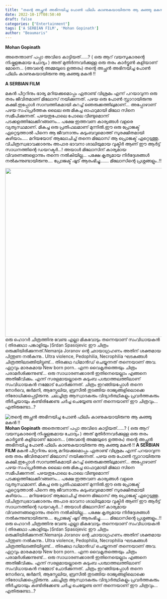 ```yaml
---
title: "തന്റെ അച്ഛൻ അഭിനയിച്ച പോൺ ഫിലിം കാണുകയായിരുന്നു ആ കുഞ്ഞു മകൻ !!"
date: 2022-10-17T08:50:40
draft: false
categories: ["Entertainment"]
tags: ['A SERBIAN FILM', 'Mohan Gopinath']
author: "Beaumaris"
---
```


<strong>Mohan Gopinath</strong>

അതെന്താണ് പപ്പാ അവിടെ കാട്ടിയത്......?
( ഒരു ആറ് വയസുകാരന്റെ നിഷ്കളങ്കമായ ചോദ്യം )
അത് മുതിർന്നവർക്കുള്ള ഒരു തരം കാർട്ടൂൺ കളിയാണ് മോനെ...
(അവന്റെ അമ്മയുടെ ഉത്തരം)
തന്റെ അച്ഛൻ അഭിനയിച്ച പോൺ ഫിലിം കാണുകയായിരുന്നു ആ കുഞ്ഞു മകൻ !!

<strong>A SERBIAN FILM</strong>

മകൻ പീറ്ററിനും ഭാര്യ മറിയക്കുമൊപ്പം ഏതാണ്ട് വിശ്രമം എന്ന് പറയാവുന്ന ഒരു തരം ജീവിതമാണ് മിലോസ് നയിക്കുന്നത്. പഴയ ഒരു പോൺ സ്റ്റാറായിരുന്നു കക്ഷി.ഇപ്പോൾ സാമ്പത്തികമായി കുറച്ച് ഞെരുക്കത്തിലുമാണ്... അപ്പോഴാണ് പഴയ സഹപ്രർത്തക ലൈല ഒരു മികച്ച ഓഫറുമായി മിലോ സിനെ സമീപിക്കുന്നത്. പഴയതുപോലെ പോലെ വീണ്ടുമൊന്ന് പടക്കളത്തിലേക്കിറങ്ങണം... പക്ഷേ ഇത്തവണ കാര്യങ്ങൾ വളരെ വ്യത്യസ്ഥമാണ്. മികച്ച ഒരു പ്രതിഫലമാണ് മുന്നിൽ.ഈ ഒരു പ്രോജക്ട് ഏറ്റെടുത്താൽ പിന്നെ ആ ജീവനാന്തം കുടുംബവുമൊത്ത് സുരക്ഷിതമായി കഴിയാം..... മറിയയോട് ആലോചിച്ച് തന്നെ മിലോസ് ആ പ്രൊജക്ട് ഏറ്റെടുത്തു. വിചിത്രസ്വഭാവക്കാരനും അപാര ഭാവനാ ശാലിയുമായ വുക്മിർ ആണ് ഈ ആർട്ട് സാധനത്തിന്റെ ഡയറക്ടർ...! അയാൾ മിലോസിന് കാര്യമായ വിവരണങ്ങളൊന്നും തന്നെ നൽകിയില്ല... പക്ഷേ കൃത്യമായ നിർദ്ദേശങ്ങൾ നൽകുന്നുണ്ടായിരുന്നു.... പ്രോജക്ട് ഷൂട് ആരംഭിച്ചു....... മിലോസിന്റെ പ്രശ്നങ്ങളും..!!

<img class="size-full wp-image-355035 aligncenter" src="https://cdn.boolokam.com/articles/2022/10/kj.webp" alt="" width="575" height="541" />ഒരു ഹൊറർ ചിത്രത്തിനു വേണ്ട എല്ലാ മികവോടും തന്നെയാണ് സംവിധായകൻ ( തിരക്കഥാ പങ്കാളിയും )Srdan Spasojevic ഈ ചിത്രം ഒരുക്കിയിരിക്കുന്നത്.Nemanja Joranov ന്റെ ഛായാഗ്രഹണം അതിന് ശക്തമായ പിന്തുണ നൽകുന്നു.. Ultra violence, Pedophilia, Necrophilia ഘടകങ്ങൾ ചിത്രത്തിലടങ്ങിയിട്ടുണ്ട്... തിരക്കഥ ഡിമാൻഡ് ചെയ്യുന്നത് തന്നെയാണ് അവ. ഏറ്റവും മാരകമായ New born porn.. എന്ന വൈകൃതത്തെയും ചിത്രം പരാമർശിക്കുന്നുണ്ട്... ഒരു സാധാരണക്കാരൻ ഇതിനെയെല്ലാം എങ്ങനെ അതിജീവിക്കും. എന്ന് സരളമായല്ലാതെ കുടുംബ പശ്ചാത്തലത്തിലാണ് സംവിധായകൻ നമ്മോട് ചോദിക്കുന്നത്. ചിത്രം ഇറങ്ങിയപ്പോൾ തന്നെ നോർവെ, ജർമനി, ആസ്ട്രേലിയ, ബ്രസീൽ തുടങ്ങിയ രാജ്യങ്ങളിലൊക്കെ നിരോധിക്കപ്പെട്ടിരുന്നു. ചലച്ചിത്ര ആസ്വാദകരും വിദ്യാർത്ഥികളും പ്രവർത്തകരും തീർച്ചയായും കണ്ടിരിക്കേണ്ട ചർച്ച ചെയ്യേണ്ട ഒന്ന് തന്നെയാണ് ഈ ചിത്രവും... എതിരുണ്ടോ...?


![തന്റെ അച്ഛൻ അഭിനയിച്ച പോൺ ഫിലിം കാണുകയായിരുന്നു ആ കുഞ്ഞു മകൻ !!](https://cdn.boolokam.com/articles/2022/10/kj.webp)**Mohan Gopinath** അതെന്താണ് പപ്പാ അവിടെ കാട്ടിയത്......? ( ഒരു ആറ് വയസുകാരന്റെ നിഷ്കളങ്കമായ ചോദ്യം ) അത് മുതിർന്നവർക്കുള്ള ഒരു തരം കാർട്ടൂൺ കളിയാണ് മോനെ... (അവന്റെ അമ്മയുടെ ഉത്തരം) തന്റെ അച്ഛൻ അഭിനയിച്ച പോൺ ഫിലിം കാണുകയായിരുന്നു ആ കുഞ്ഞു മകൻ !! **A SERBIAN FILM** മകൻ പീറ്ററിനും ഭാര്യ മറിയക്കുമൊപ്പം ഏതാണ്ട് വിശ്രമം എന്ന് പറയാവുന്ന ഒരു തരം ജീവിതമാണ് മിലോസ് നയിക്കുന്നത്. പഴയ ഒരു പോൺ സ്റ്റാറായിരുന്നു കക്ഷി.ഇപ്പോൾ സാമ്പത്തികമായി കുറച്ച് ഞെരുക്കത്തിലുമാണ്... അപ്പോഴാണ് പഴയ സഹപ്രർത്തക ലൈല ഒരു മികച്ച ഓഫറുമായി മിലോ സിനെ സമീപിക്കുന്നത്. പഴയതുപോലെ പോലെ വീണ്ടുമൊന്ന് പടക്കളത്തിലേക്കിറങ്ങണം... പക്ഷേ ഇത്തവണ കാര്യങ്ങൾ വളരെ വ്യത്യസ്ഥമാണ്. മികച്ച ഒരു പ്രതിഫലമാണ് മുന്നിൽ.ഈ ഒരു പ്രോജക്ട് ഏറ്റെടുത്താൽ പിന്നെ ആ ജീവനാന്തം കുടുംബവുമൊത്ത് സുരക്ഷിതമായി കഴിയാം..... മറിയയോട് ആലോചിച്ച് തന്നെ മിലോസ് ആ പ്രൊജക്ട് ഏറ്റെടുത്തു. വിചിത്രസ്വഭാവക്കാരനും അപാര ഭാവനാ ശാലിയുമായ വുക്മിർ ആണ് ഈ ആർട്ട് സാധനത്തിന്റെ ഡയറക്ടർ...! അയാൾ മിലോസിന് കാര്യമായ വിവരണങ്ങളൊന്നും തന്നെ നൽകിയില്ല... പക്ഷേ കൃത്യമായ നിർദ്ദേശങ്ങൾ നൽകുന്നുണ്ടായിരുന്നു.... പ്രോജക്ട് ഷൂട് ആരംഭിച്ചു....... മിലോസിന്റെ പ്രശ്നങ്ങളും..!! ഒരു ഹൊറർ ചിത്രത്തിനു വേണ്ട എല്ലാ മികവോടും തന്നെയാണ് സംവിധായകൻ ( തിരക്കഥാ പങ്കാളിയും )Srdan Spasojevic ഈ ചിത്രം ഒരുക്കിയിരിക്കുന്നത്.Nemanja Joranov ന്റെ ഛായാഗ്രഹണം അതിന് ശക്തമായ പിന്തുണ നൽകുന്നു.. Ultra violence, Pedophilia, Necrophilia ഘടകങ്ങൾ ചിത്രത്തിലടങ്ങിയിട്ടുണ്ട്... തിരക്കഥ ഡിമാൻഡ് ചെയ്യുന്നത് തന്നെയാണ് അവ. ഏറ്റവും മാരകമായ New born porn.. എന്ന വൈകൃതത്തെയും ചിത്രം പരാമർശിക്കുന്നുണ്ട്... ഒരു സാധാരണക്കാരൻ ഇതിനെയെല്ലാം എങ്ങനെ അതിജീവിക്കും. എന്ന് സരളമായല്ലാതെ കുടുംബ പശ്ചാത്തലത്തിലാണ് സംവിധായകൻ നമ്മോട് ചോദിക്കുന്നത്. ചിത്രം ഇറങ്ങിയപ്പോൾ തന്നെ നോർവെ, ജർമനി, ആസ്ട്രേലിയ, ബ്രസീൽ തുടങ്ങിയ രാജ്യങ്ങളിലൊക്കെ നിരോധിക്കപ്പെട്ടിരുന്നു. ചലച്ചിത്ര ആസ്വാദകരും വിദ്യാർത്ഥികളും പ്രവർത്തകരും തീർച്ചയായും കണ്ടിരിക്കേണ്ട ചർച്ച ചെയ്യേണ്ട ഒന്ന് തന്നെയാണ് ഈ ചിത്രവും... എതിരുണ്ടോ...?

